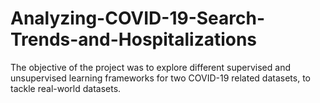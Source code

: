 # Analyzing-COVID-19-Search-Trends-and-Hospitalizations
The objective of the project was to explore different supervised and unsupervised learning frameworks for two COVID-19 related datasets, to tackle real-world datasets.
